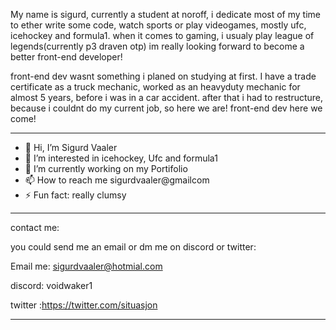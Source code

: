 
My name is  sigurd, currently a student at noroff, i dedicate most of my time to ether write some code, watch sports or play videogames, mostly ufc, icehockey and formula1. when it comes to gaming, i usualy play league of legends(currently p3 draven otp) 
im really looking forward to become a better front-end developer! 

front-end dev wasnt something i planed on studying at first. I have a trade certificate as a truck mechanic, worked as an heavyduty mechanic for almost 5 years, before i was in a car accident.
after that i had to restructure, because i couldnt do my current job, so here we are! front-end dev here we come!


_ _ _

- 👋 Hi, I’m Sigurd Vaaler
- 👀 I’m interested in icehockey, Ufc and formula1
- 🔭 I’m currently working on my Portifolio
- 📫 How to reach me sigurdvaaler@gmailcom
- ⚡ Fun fact: really clumsy
_ _ _

contact me:

you could send me an email or dm me on discord or twitter:

Email me: sigurdvaaler@hotmial.com

discord: voidwaker1

twitter :https://twitter.com/situasjon

 _ _ _
<!---
Voidwaker/Voidwaker is a ✨ special ✨ repository because its `README.md` (this file) appears on your GitHub profile.
You can click the Preview link to take a look at your changes.
--->
